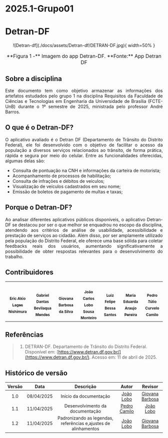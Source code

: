 ﻿# 2025.1-Grupo01
# Detran-DF

<center>
![Detran-df](./docs/assets/Detran-df/DETRAN-DF.jpg){ width=50% }
</center>
<font size="3"><p style="text-align: center">**Figura 1 -** Imagem do app Detran-DF. **Fonte:** App Detran DF</p></font>

## Sobre a disciplina

<p align="justify">
Este documento tem como objetivo armazenar as informações dos artefatos estudados pelo grupo 1 na disciplina Requisitos da Faculdade de Ciências e Tecnologias em Engenharia da Universidade de Brasília (FCTE-UnB) durante o 1º semestre de 2025, ministrada pelo professor André Barros.
</p>

## O que é o Detran-DF?

<p align="justify">
O aplicativo avaliado é o Detran DF (Departamento de Trânsito do Distrito Federal), ele foi desenvolvido com o objetivo de facilitar o acesso da população a diversos serviços relacionados ao trânsito, de forma prática, rápida e segura por meio do celular. Entre as funcionalidades oferecidas, algumas delas são:
</p>

- Consulta de pontuação na CNH e informações da carteira de motorista;
- Acompanhamento de processos de habilitação;
- Consulta de infrações e débitos de veículos;
- Visualização de veículos cadastrados em seu nome;
- Emissão de boletos de pagamento de multas e taxas;

## Porque o Detran-DF?

<p align="justify">
Ao analisar diferentes aplicativos públicos disponíveis, o aplicativo Detran-DF se destacou por ser o que melhor se enquadrou no escopo da disciplina, atendendo aos critérios de análise de usabilidade, acessibilidade e prestação de serviços ao cidadão. Além disso, por ser amplamente utilizado pela população do Distrito Federal, ele oferece uma base sólida para coletar feedbacks reais dos usuários, aumentando significativamente a possibilidade de obter respostas relevantes para o desenvolvimento do trabalho.
</p>

## Contribuidores

<table>
  <tr>
    <td align="center"><a href="https://github.com/eric-kingu"><img style="border-radius: 60%;" src="https://github.com/eric-kingu.png" width="200px;" alt=""/><br /><sub><b>Eric Akio Lages Nishimura</b></sub></a><br />
    <td align="center"><a href="https://github.com/gbevi"><img style="border-radius: 60%;" src="https://github.com/gbevi.png" width="200px;" alt=""/><br /><sub><b>Gabriel Dantas Bevilaqua Mendes</b></sub></a><br />
    <td align="center"><a href="https://github.com/gio221"><img style="border-radius: 60%;" src="https://github.com/gio221.png" width="200px;" alt=""/><br /><sub><b>Giovana Barbosa da Silva</b></sub></a><br /><a href="Link git" title="Rocketseat"></a></td>
    <td align="center"><a href="https://github.com/joaolobo10"><img style="border-radius: 60%;" src="https://github.com/joaolobo10.png" width="200px;" alt=""/><br /><sub><b>João Carlos Lobo Sousa Monteiro</b></sub></a><br />
    <td align="center"><a href="https://github.com/lfelipebessa"><img style="border-radius: 60%;" src="https://github.com/lfelipebessa.png" width="200px;" alt=""/><br /><sub><b>Luiz Felipe Bessa Santos</b></sub></a><br /><a href="Link git" title="Rocketseat"></a></td>
    <td align="center"><a href="https://github.com/maaduh"><img style="border-radius: 60%;" src="https://github.com/maaduh.png" width="200px;" alt=""/><br /><sub><b>Maria Eduarda Araujo Pereira</b></sub></a><br />
    <td align="center"><a href="https://github.com/PedrooCamilo"><img style="border-radius: 60%;" src="https://github.com/PedrooCamilo.png" width="200px;" alt=""/><br /><sub><b>Pedro Túlio Curvelo Camilo</b></sub></a><br />
  </tr>
</table>

## Referências

> 1. DETRAN-DF. Departamento de Trânsito do Distrito Federal. Disponível em: [https://www.detran.df.gov.br/](https://www.detran.df.gov.br/). Acesso em: 11 de abril de 2025.

## Histórico de versão

| Versão |    Data    |                            Descrição                            |                      Autor                      |                  Revisor                   |
| :----: | :--------: | :-------------------------------------------------------------: | :---------------------------------------------: | :----------------------------------------: |
|  1.0   | 08/04/2025 |                     Início da documentação                      |   [João Lobo](https://github.com/joaolobo10)    |        [Giovana Barbosa](https://github.com/gio221)                                     |
|  1.1   | 11/04/2025 |                 Desenvolvimento da documentação                 | [Pedro Camilo](https://github.com/PedrooCamilo) | [João Lobo](https://github.com/joaolobo10) |
|  1.2   | 11/04/2025 | Padronizando as legendas, referências e,ajustes de alinhamentos |   [João Lobo](https://github.com/joaolobo10)    |               [Giovana Barbosa](https://github.com/gio221)                              |
